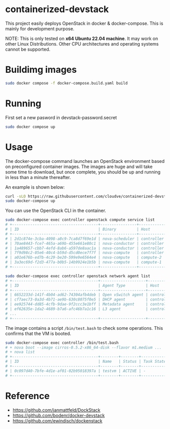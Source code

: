 # containerized-devstack

This project easily deploys OpenStack in docker & docker-compose.
This is mainly for development purpose.

NOTE: This is only tested on **x64 Ubuntu 22.04 machine**. It may work
on other Linux Distributions. Other CPU architectures and operating
systems cannot be supported.

# Buildimg images

```bash
sudo docker compose -f docker-compose.build.yaml build
```

# Running

First set a new pasword in devstack-password.secret

```bash
sudo docker compose up
```

# Usage

The docker-compose command launches an OpenStack environment based
on preconfigured container images. The images are huge and will take
some time to download, but once complete, you should be up and running
in less than a minute thereafter.

An example is shown below:

```bash
curl -sLO https://raw.githubusercontent.com/cloudve/containerized-devstack/main/docker-compose.yaml
sudo docker-compose up
```

You can use the OpenStack CLI in the container.

```bash
sudo docker-compose exec controller openstack compute service list
# +--------------------------------------+----------------+------------+----------+---------+-------+----------------------------+
# | ID                                   | Binary         | Host       | Zone     | Status  | State | Updated At                 |
# +--------------------------------------+----------------+------------+----------+---------+-------+----------------------------+
# | 2d1c874e-3cba-4098-a8c9-7ca8d7f69e1d | nova-scheduler | controller | internal | enabled | up    | 2023-04-19T03:18:49.000000 |
# | 70ae8443-fce7-465a-a69b-455e661e80c1 | nova-conductor | controller | internal | enabled | up    | 2023-04-19T03:18:49.000000 |
# | 1a489657-cbb7-4efd-8ab6-a597de8aac1a | nova-conductor | controller | internal | enabled | up    | 2023-04-19T03:18:48.000000 |
# | 7f9d98c2-05e6-40c4-b59d-d5cd0ece7f7f | nova-compute   | controller | nova     | enabled | up    | 2023-04-19T03:18:50.000000 |
# | a01e676b-ed7b-4c29-be20-599e9e6564e4 | nova-compute   | compute-2  | nova     | enabled | up    | 2023-04-19T03:18:54.000000 |
# | 3a3ec69d-f2d3-477a-b0b5-14b9924e1b5b | nova-compute   | compute-1  | nova     | enabled | up    | 2023-04-19T03:18:55.000000 |
# +--------------------------------------+----------------+------------+----------+---------+-------+----------------------------+

sudo docker-compose exec controller openstack network agent list
# +--------------------------------------+--------------------+------------+-------------------+-------+-------+---------------------------+
# | ID                                   | Agent Type         | Host       | Availability Zone | Alive | State | Binary                    |
# +--------------------------------------+--------------------+------------+-------------------+-------+-------+---------------------------+
# | 6652233d-141f-4b04-ad62-74304afb4deb | Open vSwitch agent | controller | None              | :-)   | UP    | neutron-openvswitch-agent |
# | cf7aec73-0a3d-4b71-ae9b-630c8075f0e5 | DHCP agent         | controller | nova              | :-)   | UP    | neutron-dhcp-agent        |
# | ee925744-dd85-4cfb-9dae-9f2ccc3e1bff | Metadata agent     | controller | None              | :-)   | UP    | neutron-metadata-agent    |
# | ef62635e-1da2-4689-b7a6-afc46b7a1c16 | L3 agent           | controller | nova              | :-)   | UP    | neutron-l3-agent          |
# ...
# +--------------------------------------+--------------------+------------+-------------------+-------+-------+---------------------------+
```

The image contains a script `/bin/test.bash` to check some operations.
This confirms that the VM is booted.

```bash
sudo docker-compose exec controller /bin/test.bash
# + nova boot --image cirros-0.5.2-x86_64-disk --flavor m1.medium ...
# + nova list
# +--------------------------------------+--------+--------+------------+-------------+-------------------+
# | ID                                   | Name   | Status | Task State | Power State | Networks          |
# +--------------------------------------+--------+--------+------------+-------------+-------------------+
# | 0c097d40-7bfe-4d1e-af01-02b95018397a | testvm | ACTIVE | -          | Running     | private=10.0.0.29 |
# +--------------------------------------+--------+--------+------------+-------------+-------------------+
```

# Reference

- https://github.com/janmattfeld/DockStack
- https://github.com/bodenr/docker-devstack
- https://github.com/ewindisch/dockenstack
